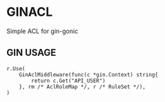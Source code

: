 # GINACL

Simple ACL for gin-gonic

## GIN USAGE

```
r.Use(
    GinAclMiddleware(func(c *gin.Context) string{
        return c.Get("API_USER")
    }, rm /* AclRoleMap */, r /* RuleSet */),
)

```